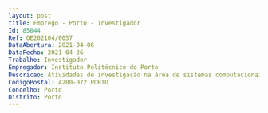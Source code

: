 ```yaml
--- 
layout: post
title: Emprego - Porto - Investigador
Id: 85844
Ref: OE202104/0057
DataAbertura: 2021-04-06
DataFecho: 2021-04-26
Trabalho: Investigador
Empregador: Instituto Politécnico do Porto
Descricao: Atividades de investigação na área de sistemas computacionais de tempo real e sistemas embebidos, com vista à realização de trabalhos de investigação no CISTER – Centro de Investigação em Sistemas Computacionais Embebidos e Tempo Real, do Instituto Superior de Engenharia do Porto .
CodigoPostal: 4200-072 PORTO
Concelho: Porto
Distrito: Porto
--- 
```

